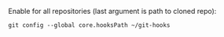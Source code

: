 Enable for all repositories (last argument is path to cloned repo):

`git config --global core.hooksPath ~/git-hooks`
